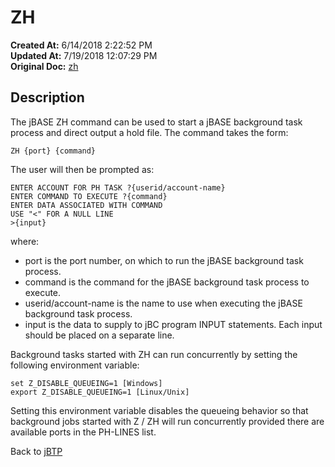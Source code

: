 # ZH

**Created At:** 6/14/2018 2:22:52 PM  
**Updated At:** 7/19/2018 12:07:29 PM  
**Original Doc:** [zh](https://docs.jbase.com/46465-background-processing/zh)  


## Description 

The jBASE ZH command can be used to start a jBASE background task process and direct output a hold file. The command takes the form:

```
ZH {port} {command}
```

The user will then be prompted as:

```
ENTER ACCOUNT FOR PH TASK ?{userid/account-name}
ENTER COMMAND TO EXECUTE ?{command}
ENTER DATA ASSOCIATED WITH COMMAND
USE "<" FOR A NULL LINE
>{input}
```

where:

- port is the port number, on which to run the jBASE background task process.
- command is the command for the jBASE background task process to execute.
- userid/account-name is the name to use when executing the jBASE background task process.
- input is the data to supply to jBC program INPUT statements. Each input should be placed on a separate line.




Background tasks started with ZH can run concurrently by setting the following environment variable:

```
set Z_DISABLE_QUEUEING=1 [Windows] 
export Z_DISABLE_QUEUEING=1 [Linux/Unix]
```

Setting this environment variable disables the queueing behavior so that background jobs started with Z / ZH will run concurrently provided there are available ports in the PH-LINES list.

Back to [jBTP](./../jbtp)
